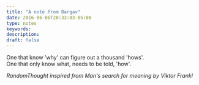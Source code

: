 ```yaml
---
title: "A note from Bargav"
date: 2016-06-06T20:33:03-05:00
type: notes
keywords:
description:
draft: false
---
```

[comment]: # (A note is any quick thought, quote, one-liners or a simple tweet. )

One that know 'why' can figure out a thousand 'hows'.  
One that only know what, needs to be told, 'how'.

*RandomThought inspired from Man's search for meaning by Viktor Frankl*
